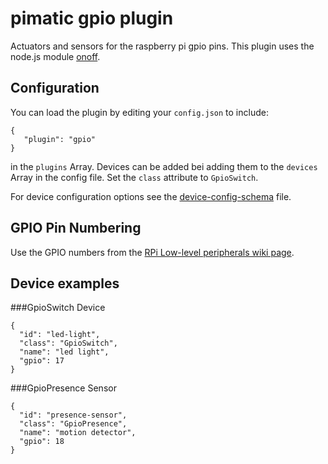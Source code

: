 pimatic gpio plugin
=======================
Actuators and sensors for the raspberry pi gpio pins. This plugin uses the node.js module
[onoff](https://github.com/fivdi/onoff).  

Configuration
-------------
You can load the plugin by editing your `config.json` to include:

    { 
       "plugin": "gpio"
    }

in the `plugins` Array. 
Devices can be added bei adding them to the `devices` Array in the config file.
Set the `class` attribute to `GpioSwitch`. 

For device configuration options see the [device-config-schema](actuator-config-schema.html) file.

GPIO Pin Numbering
-------------
Use the GPIO numbers from the [RPi Low-level peripherals wiki page](http://elinux.org/RPi_Low-level_peripherals#General_Purpose_Input.2FOutput_.28GPIO.29). 

Device examples
---------------

###GpioSwitch Device

    { 
      "id": "led-light",
      "class": "GpioSwitch", 
      "name": "led light",
      "gpio": 17 
    }

###GpioPresence Sensor

    { 
      "id": "presence-sensor",
      "class": "GpioPresence", 
      "name": "motion detector",
      "gpio": 18 
    }

